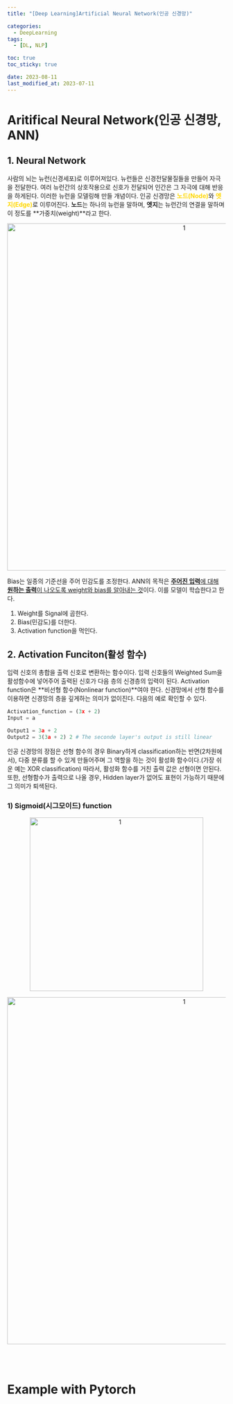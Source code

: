 ```yaml
---
title: "[Deep Learning]Artificial Neural Network(인공 신경망)"

categories: 
  - DeepLearning
tags:
  - [DL, NLP]

toc: true
toc_sticky: true

date: 2023-08-11
last_modified_at: 2023-07-11
---
```


# Aritifical Neural Network(인공 신경망, ANN)
## 1. Neural Network
사람의 뇌는 뉴런(신경세포)로 이루어져있다. 뉴런들은 신경전달물질들을 만들어 자극을 전달한다. 여러 뉴런간의 상호작용으로 신호가 전달되어 인간은 그 자극에 대해 반응을 하게된다. 이러한 뉴런을 모델링해 만들 개념이다. 
인공 신경망은 <span style="color:gold">**노드(Node)**</span>와 <span style="color:gold">**엣지(Edge)**</span>로 이루어진다. **노드**는 하나의 뉴런을 말하며, **엣지**는 뉴런간의 연결을 말하며 이 정도를 **가중치(weight)**라고 한다.

<p align="center">
<img width="800" alt="1" src="https://github.com/meaningful96/DataStructure_and_Algorithm/assets/111734605/1e4edab8-bb19-4af0-b62b-0f25297d3b31">
</p>

Bias는 일종의 기준선을 주어 민감도를 조정한다. ANN의 목적은 <u><b>주어진 입력</b>에 대해 <b>원하는 출력</b>이 나오도록 weight와 bias를 알아내는 것</u>이다. 이를 모델이 학습한다고 한다.

1. Weight를 Signal에 곱한다.
2. Bias(민감도)를 더한다.
3. Activation function을 먹인다.

## 2. Activation Funciton(활성 함수)
입력 신호의 총합을 출력 신호로 변환하는 함수이다. 입력 신호들의 Weighted Sum을 활성함수에 넣어주어 출력된 신호가 다음 층의 신경층의 입력이 된다. Activation function은 **비선형 함수(Nonlinear function)**여야 한다. 신경망에서 선형 함수를 
이용하면 신경망의 층을 깊게하는 의미가 없이진다. 다음의 예로 확인할 수 있다.

```python
Activation_function = (3x + 2) 
Input = a

Output1 = 3a + 2
Output2 = 3(3a + 2) 2 # The seconde layer's output is still linear
```

인공 신경망의 장점은 선형 함수의 경우 Binary하게 classification하는 반면(2차원에서), 다중 분류를 할 수 있게 만들어주며 그 역할을 하는 것이 활성화 함수이다.(가장 쉬운 예는 XOR classification) 따라서, 활성화 함수를 거친 출력 값은 선형이면 안된다.
또한, 선형함수가 출력으로 나올 경우, Hidden layer가 없어도 표현이 가능하기 때문에 그 의미가 퇴색된다.

### 1) Sigmoid(시그모이드) function

<p align="center">
<img width="400" alt="1" src="https://github.com/meaningful96/DataStructure_and_Algorithm/assets/111734605/5edfb23e-be9a-4640-ab4f-78545b50da67">
</p>

<p align="center">
<img width="800" alt="1" src="">
</p>

<br/>
<br/>

# Example with Pytorch
